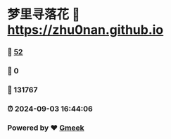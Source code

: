 # 梦里寻落花 :link: https://zhu0nan.github.io 
### :page_facing_up: [52](https://zhu0nan.github.io/tag.html) 
### :speech_balloon: 0 
### :hibiscus: 131767 
### :alarm_clock: 2024-09-03 16:44:06 
### Powered by :heart: [Gmeek](https://github.com/Meekdai/Gmeek)
